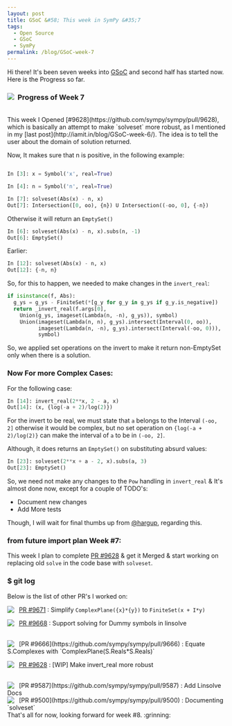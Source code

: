```yaml
---
layout: post
title: GSoC &#58; This week in SymPy &#35;7
tags:
  - Open Source
  - GSoC
  - SymPy
permalink: /blog/GSoC-week-7
---
```


Hi there! It's been seven weeks into [GSoC](https://en.wikipedia.org/wiki/Google_Summer_of_Code)
and second half has started now. Here is the Progress so far.

### &nbsp; **Progress of Week 7** <img style="float: left" src="/assets/gsoc/pr.png"> 
</br>
This week I Opened [#9628](https://github.com/sympy/sympy/pull/9628), which is basically an attempt to make `solveset` more robust, as I mentioned in my [last post](http://iamit.in/blog/GSoC-week-6/).
The idea is to tell the user about the domain of solution returned.


Now, It makes sure that n is positive, in the following example:

```python

In [3]: x = Symbol('x', real=True)

In [4]: n = Symbol('n', real=True)

In [7]: solveset(Abs(x) - n, x)
Out[7]: Intersection([0, oo), {n}) U Intersection((-oo, 0], {-n})

```

Otherwise it will return an `EmptySet()`

```python
In [6]: solveset(Abs(x) - n, x).subs(n, -1)
Out[6]: EmptySet()
```

Earlier:

```python
In [12]: solveset(Abs(x) - n, x)
Out[12]: {-n, n}
```

So, for this to happen, we needed to make changes in the `invert_real`:

```python
if isinstance(f, Abs):
  g_ys = g_ys - FiniteSet(*[g_y for g_y in g_ys if g_y.is_negative])
  return _invert_real(f.args[0],
    Union(g_ys, imageset(Lambda(n, -n), g_ys)), symbol)
    Union(imageset(Lambda(n, n), g_ys).intersect(Interval(0, oo)),
          imageset(Lambda(n, -n), g_ys).intersect(Interval(-oo, 0))),
          symbol)
```
So, we applied set operations on the invert to make it return non-EmptySet only when there is a solution.

### Now For more Complex Cases:

For the following case:

```python
In [14]: invert_real(2**x, 2 - a, x)
Out[14]: (x, {log(-a + 2)/log(2)})
```
For the invert to be real, we must state that `a` belongs to the Interval `(-oo, 2]` otherwise it would be complex, but no set operation on `{log(-a + 2)/log(2)}` can make the interval of `a` to be in `(-oo, 2]`.

Although, it does returns an `EmptySet()` on substituting absurd values:

```python
In [23]: solveset(2**x + a - 2, x).subs(a, 3)
Out[23]: EmptySet()
```

So, we need not make any changes to the `Pow` handling in `invert_real` & It's almost done now, except for a couple of TODO's:

 * Document new changes
 * Add More tests

Though, I will wait for final thumbs up from [@hargup](http://www.github.com/hargup), regarding this.

### **from __future__ import plan**  Week #7:
This week I plan to complete [PR #9628](https://github.com/sympy/sympy/pull/9618) & get it Merged & start working on replacing old `solve` in the code base with `solveset`.


### **$ git log**

Below is the list of other PR's I worked on:

<img align="left" src="/assets/gsoc/opr.png"> &nbsp; [PR #9671](https://github.com/sympy/sympy/pull/9671) : Simplify `ComplexPlane({x}*{y})` to `FiniteSet(x + I*y)`


<img align="left" src="/assets/gsoc/opr.png"> &nbsp; [PR #9668](https://github.com/sympy/sympy/pull/9668) : Support solving for Dummy symbols in linsolve

</br>
<img align="left" src="/assets/gsoc/opr.png"> &nbsp; [PR #9666](https://github.com/sympy/sympy/pull/9666) : Equate S.Complexes with `ComplexPlane(S.Reals*S.Reals)`


<img align="left" src="/assets/gsoc/opr.png"> &nbsp; [PR #9628](https://github.com/sympy/sympy/pull/9628) : [WIP] Make invert_real more robust

</br>
<img align="left" src="/assets/gsoc/opr.png"> &nbsp; [PR #9587](https://github.com/sympy/sympy/pull/9587) : Add Linsolve Docs

</br>
<img align="left" src="/assets/gsoc/opr.png"> &nbsp; [PR #9500](https://github.com/sympy/sympy/pull/9500) :  Documenting `solveset`

</br>
That's all for now, looking forward for week #8. :grinning: